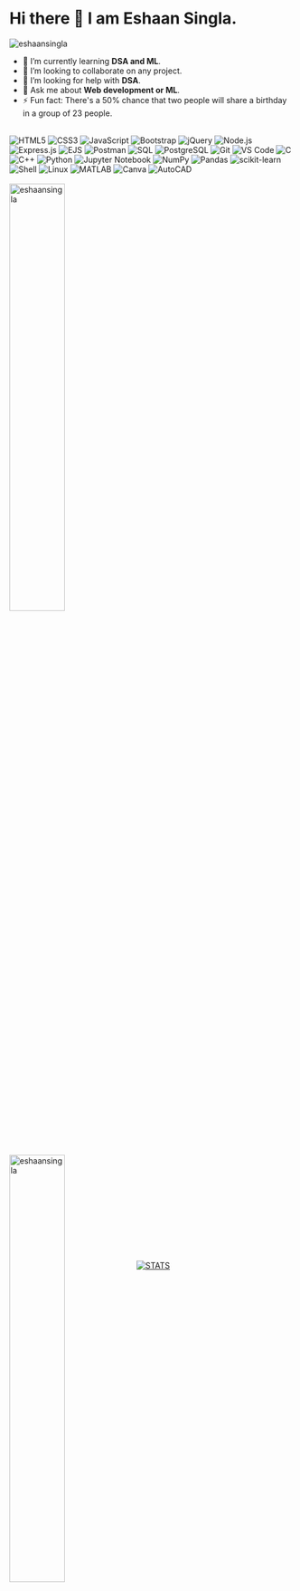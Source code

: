 <h1>Hi there 👋 I am Eshaan Singla.</h1>
 <img src="https://komarev.com/ghpvc/?username=eshaansingla&label=Profile%20views&color=0e75b6&style=flat" alt="eshaansingla" />
 
- 🌱 I’m currently learning **DSA and ML**.
- 👯 I’m looking to collaborate on any project.
- 🤔 I’m looking for help with **DSA**.
- 💬 Ask me about **Web development or ML**.
- ⚡ Fun fact: There's a 50% chance that two people will share a birthday in a group of 23 people.
  <br><br>
  
![HTML5](https://img.shields.io/badge/-HTML5-%23E44D27?style=flat-square&logo=html5&logoColor=ffffff)
![CSS3](https://img.shields.io/badge/-CSS3-%231572B6?style=flat-square&logo=css3)
![JavaScript](https://img.shields.io/badge/-JavaScript-%23F7DF1C?style=flat-square&logo=javascript&logoColor=000000&labelColor=%23F7DF1C&color=%23FFCE5A)
![Bootstrap](https://img.shields.io/badge/-Bootstrap-%23563D7C?style=flat-square&logo=bootstrap&logoColor=ffffff)
![jQuery](https://img.shields.io/badge/-jQuery-%230769AD?style=flat-square&logo=jquery&logoColor=ffffff)
![Node.js](https://img.shields.io/badge/-Node.js-%23339933?style=flat-square&logo=node.js&logoColor=ffffff)
![Express.js](https://img.shields.io/badge/-Express.js-%23000000?style=flat-square&logo=express&logoColor=ffffff)
![EJS](https://img.shields.io/badge/-EJS-%23000000?style=flat-square&logo=ejs&logoColor=ffffff)
![Postman](https://img.shields.io/badge/-Postman-%23FF6C37?style=flat-square&logo=postman&logoColor=ffffff)
![SQL](https://img.shields.io/badge/-SQL-%234479A1?style=flat-square&logo=sql&logoColor=ffffff)
![PostgreSQL](https://img.shields.io/badge/-PostgreSQL-%23336791?style=flat-square&logo=postgresql&logoColor=ffffff)
![Git](https://img.shields.io/badge/-Git-%23F05032?style=flat-square&logo=git&logoColor=%23ffffff)
![VS Code](https://img.shields.io/badge/-VSCode-%23007ACC?style=flat-square&logo=visual-studio-code)
![C](https://img.shields.io/badge/c-%2300599C.svg?style=for-the-badge&logo=c&logoColor=white)
![C++](https://img.shields.io/badge/c++-%2300599C.svg?style=for-the-badge&logo=c%2B%2B&logoColor=white)
![Python](https://img.shields.io/badge/python-3670A0?style=for-the-badge&logo=python&logoColor=ffdd54)
![Jupyter Notebook](https://img.shields.io/badge/jupyter-%23FA0F00.svg?style=for-the-badge&logo=jupyter&logoColor=white)
![NumPy](https://img.shields.io/badge/numpy-%23013243.svg?style=for-the-badge&logo=numpy&logoColor=white)
![Pandas](https://img.shields.io/badge/pandas-%23150458.svg?style=for-the-badge&logo=pandas&logoColor=white)
![scikit-learn](https://img.shields.io/badge/scikit--learn-%23F7931E.svg?style=for-the-badge&logo=scikit-learn&logoColor=white)
![Shell](https://img.shields.io/badge/Shell-%23121011.svg?style=for-the-badge&logo=gnu-bash&logoColor=white)
![Linux](https://img.shields.io/badge/Linux-FCC624?style=for-the-badge&logo=linux&logoColor=black)
![MATLAB](https://img.shields.io/badge/-MATLAB-%23FF9200?style=flat-square&logo=mathworks&logoColor=white)
![Canva](https://img.shields.io/badge/Canva-%2300C4CC.svg?style=for-the-badge&logo=Canva&logoColor=white)
![AutoCAD](https://img.shields.io/badge/AutoCAD-%23D00000.svg?style=for-the-badge&logo=autodesk&logoColor=white)
<br>
<br>
<img width="44%" src="https://github-readme-streak-stats.herokuapp.com/?user=eshaansingla&include_all_commits=true&hide_title=true&theme=dark" alt="eshaansingla" />
<br>
<img align="left" width=44% src="https://github-readme-stats.vercel.app/api/top-langs?username=eshaansingla&show_icons=true&locale=en&layout=compact&theme=dark" alt="eshaansingla" />
<br><br><br><br><br><br><br><br><br><br><br>
<a href="https://github.com/eshaansingla" align="left"><img alt="STATS" src="https://github-readme-stats.vercel.app/api?username=eshaansingla&show_icons=true&theme=dark" alt="eshaansingla"></a>


